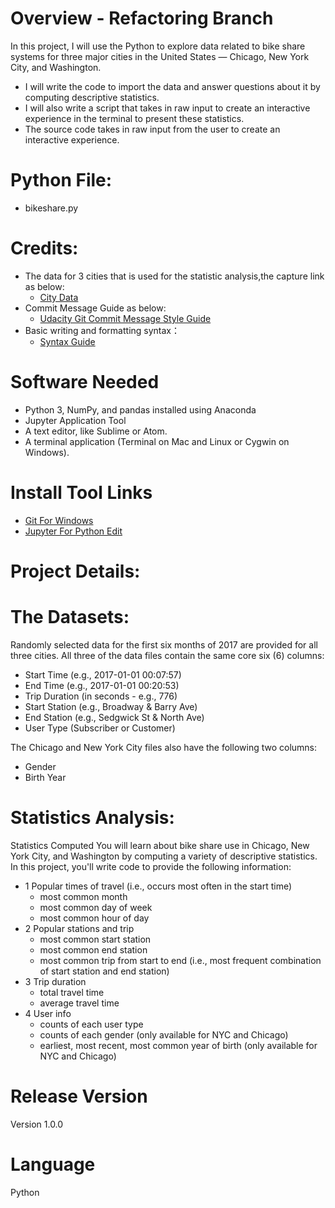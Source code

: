 # Overview - Refactoring Branch
In this project, I will use the Python to explore data related to bike share systems for three major cities in the United States — Chicago, New York City, and Washington.
* I will write the code to import the data and answer questions about it by computing descriptive statistics.
* I will also write a script that takes in raw input to create an interactive experience in the terminal to present these statistics.
* The source code takes in raw input from the user to create an interactive experience.
# Python File:
* bikeshare.py
# Credits:
* The data for 3 cities that is used for the statistic analysis,the capture link as below:<br>  
	* [City Data](https://github.com/williams0223/Udacity_US-Bikeshare-Data-Exploration/blob/main/City%20Data.zip)<br>  
* Commit Message Guide as below: <br> 
	* [Udacity Git Commit Message Style Guide](https://udacity.github.io/git-styleguide/)<br> 
* Basic writing and formatting syntax：<br>
	* [Syntax Guide](https://docs.github.com/en/get-started/writing-on-github/getting-started-with-writing-and-formatting-on-github/basic-writing-and-formatting-syntax)<br> 
# Software Needed
* Python 3, NumPy, and pandas installed using Anaconda
* Jupyter Application Tool
* A text editor, like Sublime or Atom.
* A terminal application (Terminal on Mac and Linux or Cygwin on Windows).
# Install Tool Links
* [Git For Windows](https://gitforwindows.org/)
* [Jupyter For Python Edit](https://jupyter.org/try)
# Project Details:
# The Datasets:
Randomly selected data for the first six months of 2017 are provided for all three cities. All three of the data files contain the same core six (6) columns:
* Start Time (e.g., 2017-01-01 00:07:57)
* End Time (e.g., 2017-01-01 00:20:53)
* Trip Duration (in seconds - e.g., 776)
* Start Station (e.g., Broadway & Barry Ave)
* End Station (e.g., Sedgwick St & North Ave)
* User Type (Subscriber or Customer)<br>

The Chicago and New York City files also have the following two columns:
* Gender
* Birth Year
# Statistics Analysis:
Statistics Computed
You will learn about bike share use in Chicago, New York City, and Washington by computing a variety of descriptive statistics. In this project, you'll write code to provide the following information:
* 1 Popular times of travel (i.e., occurs most often in the start time)<br>  
	* most common month
	* most common day of week
	* most common hour of day
* 2 Popular stations and trip
	* most common start station
	* most common end station
	* most common trip from start to end (i.e., most frequent combination of start station and end station)<br>  
* 3 Trip duration
	* total travel time
	* average travel time<br>  
* 4 User info
	* counts of each user type
	* counts of each gender (only available for NYC and Chicago)
	* earliest, most recent, most common year of birth (only available for NYC and Chicago)<br>  
# Release Version
Version 1.0.0
# Language
Python
